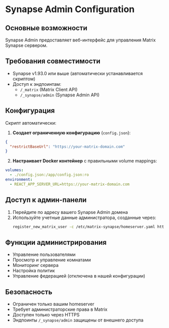 # Synapse Admin Configuration

## Основные возможности

Synapse Admin предоставляет веб-интерфейс для управления Matrix Synapse сервером.

## Требования совместимости

- Synapse v1.93.0 или выше (автоматически устанавливается скриптом)
- Доступ к эндпоинтам:
  - `/_matrix` (Matrix Client API)
  - `/_synapse/admin` (Synapse Admin API)

## Конфигурация

Скрипт автоматически:

1. **Создает ограниченную конфигурацию** (`config.json`):
```json
{
  "restrictBaseUrl": "https://your-matrix-domain.com"
}
```

2. **Настраивает Docker контейнер** с правильными volume mappings:
```yaml
volumes:
  - ./config.json:/app/config.json:ro
environment:
  - REACT_APP_SERVER_URL=https://your-matrix-domain.com
```

## Доступ к админ-панели

1. Перейдите по адресу вашего Synapse Admin домена
2. Используйте учетные данные администратора, созданные через:
   ```bash
   register_new_matrix_user -c /etc/matrix-synapse/homeserver.yaml http://localhost:8008
   ```

## Функции администрирования

- Управление пользователями
- Просмотр и управление комнатами
- Мониторинг сервера
- Настройка политик
- Управление федерацией (отключена в нашей конфигурации)

## Безопасность

- Ограничен только вашим homeserver
- Требует администраторские права в Matrix
- Доступен только через HTTPS
- Эндпоинты `/_synapse/admin` защищены от внешнего доступа